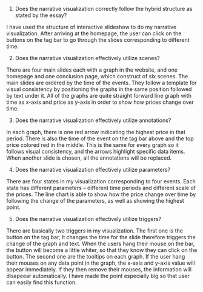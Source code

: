 1.	Does the narrative visualization correctly follow the hybrid structure as stated by the essay?

I have used the structure of interactive slideshow to do my narrative visualization. After arriving at the homepage, the user can click on the buttons on the tag bar to go through the slides corresponding to different time.

2.	Does the narrative visualization effectively utilize scenes?

There are four main slides each with a graph in the website, and one homepage and one conclusion page, which construct of six scenes. The main slides are ordered by the time of the events. They follow a template for visual consistency by positioning the graphs in the same position followed by text under it. All of the graphs are quite straight forward line graph with time as x-axis and price as y-axis in order to show how prices change over time.

3.	Does the narrative visualization effectively utilize annotations?

In each graph, there is one red arrow indicating the highest price in that period. There is also the time of the event on the tag bar above and the top price colored red in the middle. This is the same for every graph so it follows visual consistency, and the arrows highlight specific data items. When another slide is chosen, all the annotations will be replaced.

4.	Does the narrative visualization effectively utilize parameters?

There are four states in my visualization corresponding to four events. Each state has different parameters – different time periods and different scale of the prices. The line chart is able to show how the price change over time by following the change of the parameters, as well as showing the highest point.

5.	Does the narrative visualization effectively utilize triggers?

There are basically two triggers in my visualization. The first one is the button on the tag bar,
It changes the time for the slide therefore triggers the change of the graph and text. When the users hang their mouse on the bar, the button will become a little whiter, so that they know they can click on the button. The second one are the tooltips on each graph. If the user hang their mouses on any data point in the graph, the x-axis and y-axis value will appear immediately. If they then remove their mouses, the information will disapeear automatically. I have made the point especially big so that user can easily find this function.

